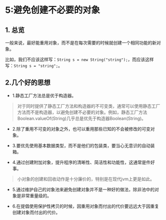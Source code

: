 # 5:避免创建不必要的对象

## 1. 总览

一般来说，最好能重用对象，而不是在每次需要的时候就创建一个相同功能的新对象。

比如，我们不应该这样写：`String s = new String("string");`，而应该这样写：`String s = "string";`。

## 2.几个好的思想

- 1.静态工厂方法总是优于构造器。

 > 对于同时提供了静态工厂方法和构造器的不可变类，通常可以使用静态工厂方法而不是构造器，以避免创建不必要的对象。例如，静态工厂方法Boolean.valueOf(String)几乎总是优先于构造器Boolean(String)。
 
- 2.除了重用不可变的对象之外，也可以重用那些已知的不会被修改的可变对象。

- 3.要优先使用基本数据类型，而不是他们的包装类，要当心无意识的自动装箱。

- 4.通过创建附加对象，提升程序的清晰性、简洁性和功能性，这通常是件好事。

 > 小对象的创建和回收动作是十分廉价的，特别是在现代jvm上更是如此。
 
- 5.通过维护自己的对象池来避免创建对象并不是一种好的做法，除非池中的对象是非常重量级的。

- 6.在提倡使用保护性拷贝的时候，因重用对象而付出的代价要远远大于因重复创建对象而付出的代价。